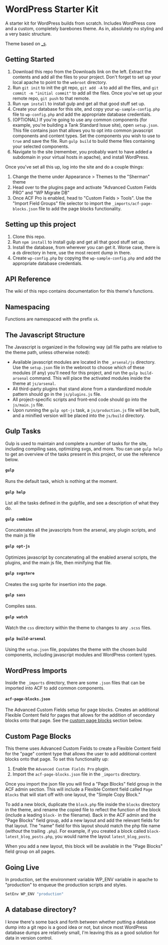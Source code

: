 WordPress Starter Kit
=====================

A starter kit for WordPress builds from scratch. Includes WordPress core and a custom, completely barebones theme. As in, absolutely no styling and a very basic structure.

Theme based on [_s](https://github.com/Automattic/_s/).

Getting Started
---------------
1. Download this repo from the Downloads link on the left. Extract the contents and add all the files to your project. Don't forget to set up your local apache to point to the `webroot` directory.
1. Run `git init` to init the git repo, `git add -A` to add all the files, and `git commit -m "initial commit"` to add all the files. Once you've set up your remote repo, `git push` to that remote.
1. Run `npm install` to install gulp and get all that good stuff set up.
1. Create your database for this site, and copy your `wp-sample-config.php` file to `wp-config.php` and add the appropriate database credentials.
1. (OPTIONAL) If you're going to use any common components (for example, you're building a Tank Standard Issue site), open `setup.json`. This file contains json that allows you to opt into common javascript components and content types. Set the components you wish to use to `true` and save the file. Run `gulp build` to build theme files containing your selected components.
1. Navigate to the site (remember, you probably want to have added a subdomain in your virtual hosts in apache), and install WordPress.

Once you've set all this up, log into the site and do a couple things:

1. Change the theme under Appearance > Themes to the "Sherman" theme
1. Head over to the plugins page and activate "Advanced Custom Fields PRO" and "WP Migrate DB"
1. Once ACF Pro is enabled, head to "Custom Fields > Tools". Use the "Import Field Groups" file selector to import the `_imports/acf-page-blocks.json` file to add the page blocks functionality.


Setting up this project
-----------------------
1. Clone this repo.
1. Run `npm install` to install gulp and get all that good stuff set up.
1. Install the database, from wherever you can get it. Worse case, there is a `db` directory in here, use the most recent dump in there.
1. Create `wp-config.php` by copying the `wp-sample-config.php` and add the appropriate database credentials.


API Reference
-------------
The wiki of this repo contains documentation for this theme's functions.


Namespacing
-----------
Functions are namespaced with the prefix `sk`.


The Javascript Structure
------------------------

The Javascript is organized in the following way (all file paths are relative to the theme path, unless otherwise noted):

* Available javascript modules are located in the `_arsenal/js` directory. Use the `setup.json` file in the webroot to choose which of these modules (if any) you'll need for this project, and run the `gulp build-arsenal` command. This will place the activated modules inside the theme at `js/arsenal`.
* All third-party plugins that stand alone from a standardized module pattern should go in the `js/plugins.js` file.
* All project-specific scripts and front-end code should go into the `js/main.js` file.
* Upon running the `gulp opt-js` task, a `js/production.js` file will be built, and a minified version will be placed into the `js/build` directory.


Gulp Tasks
----------

Gulp is used to maintain and complete a number of tasks for the site, including compiling sass, optimizing svgs, and more. You can use `gulp help` to get an overview of the tasks present in this project, or use the reference below.

#### `gulp`
Runs the default task, which is nothing at the moment.

#### `gulp help`
List all the tasks defined in the gulpfile, and see a description of what they do.

#### `gulp combine`
Concatenates all the javascripts from the arsenal, any plugin scripts, and the main js file

#### `gulp opt-js`
Optimizes javascript by concatenating all the enabled arsenal scripts, the plugins, and the main js file, then minifying that file.

#### `gulp svgstore`
Creates the svg sprite for insertion into the page.

#### `gulp sass`
Compiles sass.

#### `gulp watch`
Watch the `css` directory within the theme to changes to any `.scss` files.

#### `gulp build-arsenal`
Using the `setup.json` file, populates the theme with the chosen build components, including javascript modules and WordPress content types.



WordPress Imports
-----------------
Inside the `_imports` directory, there are some `.json` files that can be imported into ACF to add common components.

#### `acf-page-blocks.json`
The Advanced Custom Fields setup for page blocks. Creates an additional Flexible Content field for pages that allows for the addition of secondary blocks onto that page. See the [custom page blocks](#custom-page-blocks) section below.



Custom Page Blocks
------------------
This theme uses Advanced Custom Fields to create a Flexible Content field for the "page" content type that allows the user to add additional content blocks onto that page. To set this functionality up: 

1. Enable the `Advanced Custom Fields Pro` plugin.
1. Import the `acf-page-blocks.json` file in the `_imports` directory.

Once you import the json file you will find a "Page Blocks" field group in the ACF admin section. This will include a Flexible Content field called `Page Blocks` that will start off with one layout, the "Simple Copy Block."

To add a new block, duplicate the `block.php` file inside the `blocks` directory in the theme, and rename the copied file to reflect the function of the block (include a leading `block-` in the filename). Back in the ACF admin and the "Page Blocks" field group, add a new layout and add the relevant fields for that layout. The "name" field for this layout should match the php file name (*without* the trailing `.php`). For example, if you created a block called `block-latest_blog_posts.php`, you would name the layout `latest_blog_posts`.

When you add a new layout, this block will be available in the "Page Blocks" field group on all pages.


Going Live
----------

In production, set the environment variable WP_ENV variable in apache to "production" to enqueue the production scripts and styles.

```sh
SetEnv WP_ENV "production"
```


A database directory?
---------------------

I know there's some back and forth between whether putting a database dump into a git repo is a good idea or not, but since most WordPress database dumps are relatively small, I'm leaving this as a good solution for data in version control.